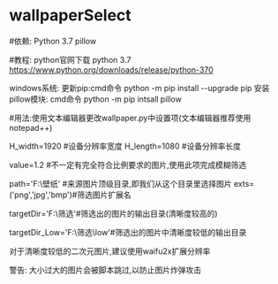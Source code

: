 # wallpaperSelect

#依赖:
Python 3.7
pillow

#教程:
python官网下载 python 3.7  https://www.python.org/downloads/release/python-370


  windows系统:
    更新pip:cmd命令 python -m pip install --upgrade pip
    安装pillow模块: cmd命令 python -m pip intsall pillow

#用法:使用文本编辑器更改wallpaper.py中设置项(文本编辑器推荐使用notepad++)

  H_width=1920  #设备分辨率宽度
  H_length=1080 #设备分辨率长度

  value=1.2 #不一定有完全符合比例要求的图片,使用此项完成模糊筛选

  path='F:\壁纸' #来源图片顶级目录,即我们从这个目录里选择图片
  exts=('png','jpg','bmp')#筛选图片扩展名

  targetDir='F:\筛选'#筛选出的图片的输出目录(清晰度较高的)

  targetDir_Low='F:\筛选\low'#筛选出的图片中清晰度较低的输出目录

  对于清晰度较低的二次元图片,建议使用waifu2x扩展分辨率

警告:
  大小过大的图片会被脚本跳过,以防止图片炸弹攻击
